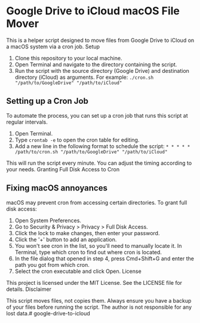 # Google Drive to iCloud macOS File Mover

This is a helper script designed to move files from Google Drive to iCloud on a macOS system via a cron job.
Setup

1. Clone this repository to your local machine.
2. Open Terminal and navigate to the directory containing the script.
3. Run the script with the source directory (Google Drive) and destination directory (iCloud) as arguments. For example:
```./cron.sh "/path/to/GoogleDrive" "/path/to/iCloud"```
## Setting up a Cron Job

To automate the process, you can set up a cron job that runs this script at regular intervals.

1. Open Terminal.
2. Type `crontab -e` to open the cron table for editing.
3. Add a new line in the following format to schedule the script:
````* * * * * /path/to/cron.sh "/path/to/GoogleDrive" "/path/to/iCloud"````

This will run the script every minute. You can adjust the timing according to your needs.
Granting Full Disk Access to Cron

## Fixing macOS annoyances
macOS may prevent cron from accessing certain directories. To grant full disk access:

1. Open System Preferences.
2. Go to Security & Privacy > Privacy > Full Disk Access.
3. Click the lock to make changes, then enter your password.
4. Click the '+' button to add an application.
5. You won't see cron in the list, so you'll need to manually locate it. In Terminal, type which cron to find out where cron is located.
6. In the file dialog that opened in step 4, press Cmd+Shift+G and enter the path you got from which cron.
7. Select the cron executable and click Open.
License

This project is licensed under the MIT License. See the LICENSE file for details.
Disclaimer

This script moves files, not copies them. Always ensure you have a backup of your files before running the script. The author is not responsible for any lost data.# google-drive-to-icloud
